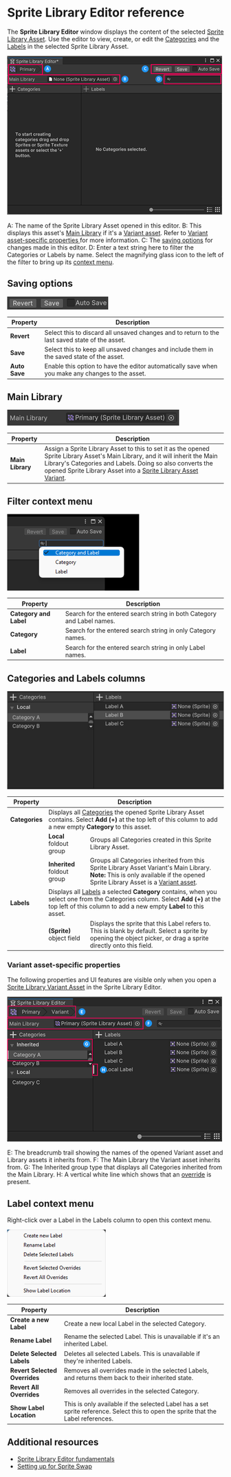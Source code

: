 # Sprite Library Editor reference

The **Sprite Library Editor** window displays the content of the selected [Sprite Library Asset](SL-Asset.md). Use the editor to view, create, or edit the [Categories](SL-Editor.md#categories) and the [Labels](SL-Editor.md#labels) in the selected Sprite Library Asset.

![](images/sl-editor-blank.png)

A: The name of the Sprite Library Asset opened in this editor.
B: This displays this asset's [Main Library](SL-Main-Library.md) if it's a [Variant asset](SL-Asset.md#convert-a-sprite-library-asset-into-a-variant). Refer to [Variant asset-specific properties ](#variant-asset-specific-properties) for more information.
C: The [saving options](#saving-options) for changes made in this editor.
D: Enter a text string here to filter the Categories or Labels by name. Select the magnifying glass icon to the left of the filter to bring up its [context menu](#filter-context-menu).

## Saving options

![](images/sl-editor-save-options.png)

Property  | Description  
--|--
**Revert** | Select this to discard all unsaved changes and to return to the last saved state of the asset.
**Save** | Select this to keep all unsaved changes and include them in the saved state of the asset.
**Auto Save** | Enable this option to have the editor automatically save when you make any changes to the asset.

## Main Library

![](images/sl-editor-main-library.png)

Property | Description |
-----|------|
**Main Library**| Assign a Sprite Library Asset to this to set it as the opened Sprite Library Asset's Main Library, and it will inherit the Main Library's Categories and Labels. Doing so also converts the opened Sprite Library Asset into a [Sprite Library Asset Variant](SL-Asset.md#convert-a-sprite-library-asset-into-a-variant).

## Filter context menu

![](images/sl-editor-filter-context-menu.png)

Property | Description
--|--
**Category and Label** | Search for the entered search string in both Category and Label names.
**Category** | Search for the entered search string in only Category names.
**Label** | Search for the entered search string in only Label names.

## Categories and Labels columns

![](images/sl-editor-category-contents.png)

<table>
<thead>
<tr>
 <th>Property</th>
 <th colspan="2">Description</th>
</tr>
</thead>
<tbody>
<tr>
<td> <strong>Categories</strong></td>
<td colspan="2">Displays all <a href="SL-Editor.html#categories">Categories</a> the opened Sprite Library Asset contains. Select <strong>Add (+)</strong> at the top left of this column to add a new empty <strong>Category</strong> to this asset.</td>
</tr>
<tr>
<td></td>
<td><strong>Local</strong> foldout group</td>
<td>Groups all Categories created in this Sprite Library Asset.</td>
</tr>
<tr>
<td></td>
<td><strong>Inherited</strong> foldout group</td>
<td>Groups all Categories inherited from this Sprite Library Asset Variant&#39;s Main Library. <strong>Note:</strong> This is only available if the opened Sprite Library Asset is a <a href="SL-Asset.html#convert-a-sprite-library-asset-into-a-variant">Variant asset</a>.</td>
</tr>
<tr>
<td><strong>Labels</strong></td>
<td colspan="2">Displays all <a href="SL-Editor.html#labels">Labels</a> a selected <strong>Category</strong> contains, when you select one from the Categories column. Select <strong>Add (+)</strong> at the top left of this column to add a new empty <strong>Label</strong> to this asset.</td>
</tr>
<tr>
<td></td>
<td><strong>(Sprite)</strong> object field</td>
<td>Displays the sprite that this Label refers to. This is blank by default. Select a sprite by opening the object picker, or drag a sprite directly onto this field.</td>
</tr>
</tbody>
</table>

### Variant asset-specific properties
The following properties and UI features are visible only when you open a [Sprite Library Variant Asset](SL-Asset.md#convert-a-sprite-library-asset-into-a-variant) in the Sprite Library Editor.

![](images/sl-editor-variant-annotated.png)

E: The breadcrumb trail showing the names of the opened Variant asset and Library assets it inherits from.
F: The Main Library the Variant asset inherits from.
G: The Inherited group type that displays all Categories inherited from the Main Library.
H: A vertical white line which shows that an [override](SL-Main-Library.md#create-overrides) is present.

## Label context menu

Right-click over a Label in the Labels column to open this context menu.

![](images/sl-editor-label-context-menu.png)


Property | Description
---------|----------
 **Create a new Label** | Create a new local Label in the selected Category.
 **Rename Label** | Rename the selected Label. This is unavailable if it's an inherited Label.
 **Delete Selected Labels** | Deletes all selected Labels. This is unavailable if they're inherited Labels.
 **Revert Selected Overrides** | Removes all overrides made in the selected Labels, and returns them back to their inherited state.
 **Revert All Overrides**| Removes all overrides in the selected Category.
 **Show Label Location** | This is only available if the selected Label has a set sprite reference. Select this to open the sprite that the Label references.

## Additional resources
- [Sprite Library Editor fundamentals](SL-Editor.md)
- [Setting up for Sprite Swap](SpriteSwapSetup.md)